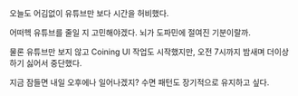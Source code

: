 오늘도 어김없이 유튜브만 보다 시간을 허비했다.

어떠헥 유튜브를 줄일 지 고민해야겠다.
뇌가 도파민에 절여진 기분이랄까.

물론 유튜브만 보지 않고 Coining UI 작업도 시작했지만, 오전 7시까지 밤새며 더이상 하기 싫어서 중단했다.

지금 잠들면 내일 오후에나 일어나겠지?
수면 패턴도 장기적으로 유지하고 싶다.